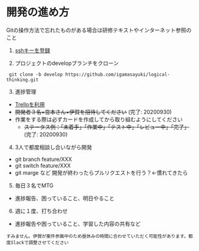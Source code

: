 # 開発の進め方

Gitの操作方法で忘れたものがある場合は研修テキストやインターネット参照のこと

1. [sshキーを登録](https://bitbucket.org/account/settings/ssh-keys/)

2. プロジェクトのdevelopブランチをクローン
```
 git clone -b develop https://github.com/igamasayuki/logical-thinking.git
 ```

3. 進捗管理
 - [Trelloを利用](https://trello.com/invite/b/biyji5f3/f72ac2a762623f265c8f04ca97692ad6/logical-thinking)
 - ~~開発者３名+宮本さん+伊賀を招待してください~~ (完了: 20200930)
- 作業をする際は必ずカードを作成してから取り組むようにしてください
    - ~~ステータス例：「未着手」「作業中」「テスト中」「レビュー中」「完了」~~ (完了: 20200930)

4. 3人で都度相談し合いながら開発
 - git branch feature/XXX
 - git switch feature/XXX
 - git marge など
 開発が終わったらプルリクエストを行う？←慣れてきたら

5. 毎日３名でMTG
- 進捗報告、困っていること、明日やること

6. 週に１度、打ち合わせ
- 進捗報告や困っていること、学習した内容の共有など

```　
すみません。伊賀が案件参画中のため昼休みの時間に合わせていただく可能性があります。都度Slackで調整させてください
```
